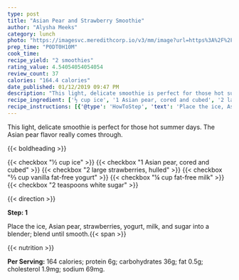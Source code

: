 ```yaml
---
type: post
title: "Asian Pear and Strawberry Smoothie"
author: "Alysha Meeks"
category: lunch
photo: "https://imagesvc.meredithcorp.io/v3/mm/image?url=https%3A%2F%2Fimages.media-allrecipes.com%2Fuserphotos%2F1535424.jpg"
prep_time: "P0DT0H10M"
cook_time: 
recipe_yield: "2 smoothies"
rating_value: 4.54054054054054
review_count: 37
calories: "164.4 calories"
date_published: 01/12/2019 09:47 PM
description: "This light, delicate smoothie is perfect for those hot summer days. The Asian pear flavor really comes through."
recipe_ingredient: ['½ cup ice', '1 Asian pear, cored and cubed', '2 large strawberries, hulled', '⅔ cup vanilla fat-free yogurt', '¼ cup fat-free milk', '2 teaspoons white sugar']
recipe_instructions: [{'@type': 'HowToStep', 'text': 'Place the ice, Asian pear, strawberries, yogurt, milk, and sugar into a blender; blend until smooth.\n'}]
---
```


This light, delicate smoothie is perfect for those hot summer days. The Asian pear flavor really comes through. 

{{< boldheading >}}

{{< checkbox "½ cup ice" >}}
{{< checkbox "1  Asian pear, cored and cubed" >}}
{{< checkbox "2 large strawberries, hulled" >}}
{{< checkbox "⅔ cup vanilla fat-free yogurt" >}}
{{< checkbox "¼ cup fat-free milk" >}}
{{< checkbox "2 teaspoons white sugar" >}}


{{< direction >}}

**Step: 1**

Place the ice, Asian pear, strawberries, yogurt, milk, and sugar into a blender; blend until smooth.{{< span >}}

{{< nutrition >}}

**Per Serving:** 164 calories; protein 6g; carbohydrates 36g; fat 0.5g; cholesterol 1.9mg; sodium 69mg.